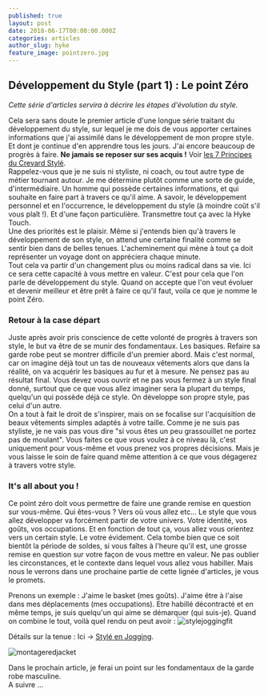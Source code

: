 ```yaml
---
published: true
layout: post
date: 2018-06-17T00:00:00.000Z
categories: articles
author_slug: hyke
feature_image: pointzero.jpg
---
```

## Développement du Style (part 1) : Le point Zéro

*Cette série d'articles servira à décrire les étapes d'évolution du style.*


Cela sera sans doute le premier article d'une longue série traitant du développement du style, sur lequel je me dois de vous apporter certaines informations que j'ai assimilé dans le développement de mon propre style. Et dont je continue d'en apprendre tous les jours. J'ai encore beaucoup de progrès à faire. **Ne jamais se reposer sur ses acquis !** Voir [les 7 Principes du Crevard Stylé](http://www.crevardstyle.com/Les-7-Principes-Fondamentaux-Du-Crevard-Stylé).  
Rappelez-vous que je ne suis ni styliste, ni coach, ou tout autre type de métier tournant autour. Je me détermine plutôt comme une sorte de guide, d'intermédiaire. Un homme qui possède certaines informations, et qui souhaite en faire part à travers ce qu'il aime. A savoir, le développement personnel et en l'occurrence, le développement du style (à moindre coût s'il vous plaît !). Et d'une façon particulière. Transmettre tout ça avec la Hyke Touch.  
Une des priorités est le plaisir. Même si j'entends bien qu'à travers le développement de son style, on attend une certaine finalité comme se sentir bien dans de belles tenues. L'acheminement qui mène à tout ça doit représenter un voyage dont on appréciera chaque minute.  
Tout cela va partir d'un changement plus ou moins radical dans sa vie. Ici ce sera cette capacité à vous mettre en valeur. C'est pour cela que l'on parle de développement du style. Quand on accepte que l'on veut évoluer et devenir meilleur et être prêt à faire ce qu'il faut, voila ce que je nomme le point Zéro.

### Retour à la case départ

Juste après avoir pris conscience de cette volonté de progrès à travers son style, le but va être de se munir des fondamentaux. Les basiques. Refaire sa garde robe peut se montrer difficile d'un premier abord. Mais c'est normal, car on imagine déjà tout un tas de nouveaux vêtements alors que dans la réalité, on va acquérir les basiques au fur et à mesure.
Ne pensez pas au résultat final. Vous devez vous ouvrir et ne pas vous fermez à un style final donné, surtout que ce que vous allez imaginer sera la plupart du temps, quelqu'un qui possède déjà ce style. On développe son propre style, pas celui d'un autre.  
On a tout à fait le droit de s'inspirer, mais on se focalise sur l'acquisition de beaux vêtements simples adaptés à votre taille. Comme je ne suis pas styliste, je ne vais pas vous dire "si vous êtes un peu grassouillet ne portez pas de moulant". Vous faites ce que vous voulez à ce niveau là, c'est uniquement pour vous-même et vous prenez vos propres décisions. Mais je vous laisse le soin de faire quand même attention à ce que vous dégagerez à travers votre style.

### It's all about you !

Ce point zéro doit vous permettre de faire une grande remise en question sur vous-même. Qui êtes-vous ? Vers où vous allez etc... 
Le style que vous allez développer va forcément partir de votre univers. Votre identité, vos goûts, vos occupations. Et en fonction de tout ça, vous allez vous orientez vers un certain style. Le votre évidement. 
Cela tombe bien que ce soit bientôt la période de soldes, si vous faîtes à l'heure qu'il est, une grosse remise en question sur votre façon de vous mettre en valeur. Ne pas oublier les circonstances, et le contexte dans lequel vous allez vous habiller. Mais nous le verrons dans une prochaine partie de cette lignée d'articles, je vous le promets.

Prenons un exemple : J'aime le basket (mes goûts). J'aime être à l'aise dans mes déplacements (mes occupations). Etre habillé décontracté et en même temps, je suis quelqu'un qui aime se démarquer (qui suis-je). Quand on combine le tout, voilà quel rendu on peut avoir : 
![stylejoggingfit]({{site.url}}/{{site.baseurl}}img/stylejoggingfit.jpg)  

Détails sur la tenue : Ici -> [Stylé en Jogging](http://http://www.crevardstyle.com/Stylé-en-Jogging).  

![montageredjacket]({{site.url}}/{{site.baseurl}}img/montageredjacket.jpg)

Dans le prochain article, je ferai un point sur les fondamentaux de la garde robe masculine.  
A suivre ...
